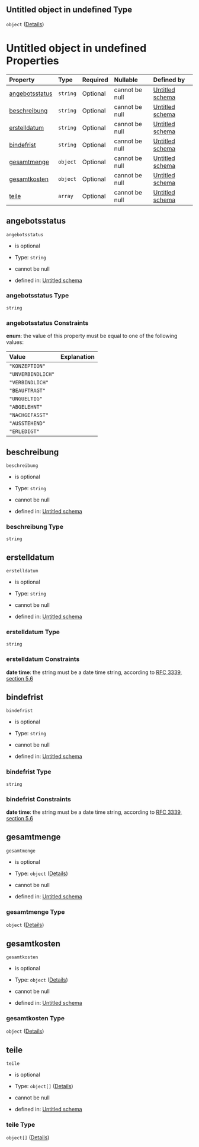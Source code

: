 ## Untitled object in undefined Type

`object` ([Details](angebotsvariante.md))

# Untitled object in undefined Properties

| Property                          | Type     | Required | Nullable       | Defined by                                                                                                                                                                                             |
| :-------------------------------- | :------- | :------- | :------------- | :----------------------------------------------------------------------------------------------------------------------------------------------------------------------------------------------------- |
| [angebotsstatus](#angebotsstatus) | `string` | Optional | cannot be null | [Untitled schema](angebotsstatus.md "https://raw.githubusercontent.com/conuti-gmbh/bo4e-schema/master/schemas/v1/enum/Angebotsstatus.schema.json#/properties/angebotsstatus")                          |
| [beschreibung](#beschreibung)     | `string` | Optional | cannot be null | [Untitled schema](angebotsvariante-properties-beschreibung.md "https://raw.githubusercontent.com/conuti-gmbh/bo4e-schema/master/schemas/v1/com/Angebotsvariante.schema.json#/properties/beschreibung") |
| [erstelldatum](#erstelldatum)     | `string` | Optional | cannot be null | [Untitled schema](angebotsvariante-properties-erstelldatum.md "https://raw.githubusercontent.com/conuti-gmbh/bo4e-schema/master/schemas/v1/com/Angebotsvariante.schema.json#/properties/erstelldatum") |
| [bindefrist](#bindefrist)         | `string` | Optional | cannot be null | [Untitled schema](angebotsvariante-properties-bindefrist.md "https://raw.githubusercontent.com/conuti-gmbh/bo4e-schema/master/schemas/v1/com/Angebotsvariante.schema.json#/properties/bindefrist")     |
| [gesamtmenge](#gesamtmenge)       | `object` | Optional | cannot be null | [Untitled schema](menge.md "https://raw.githubusercontent.com/conuti-gmbh/bo4e-schema/master/schemas/v1/com/Menge.schema.json#/properties/gesamtmenge")                                                |
| [gesamtkosten](#gesamtkosten)     | `object` | Optional | cannot be null | [Untitled schema](betrag.md "https://raw.githubusercontent.com/conuti-gmbh/bo4e-schema/master/schemas/v1/com/Betrag.schema.json#/properties/gesamtkosten")                                             |
| [teile](#teile)                   | `array`  | Optional | cannot be null | [Untitled schema](angebotsvariante-properties-teile.md "https://raw.githubusercontent.com/conuti-gmbh/bo4e-schema/master/schemas/v1/com/Angebotsvariante.schema.json#/properties/teile")               |

## angebotsstatus



`angebotsstatus`

*   is optional

*   Type: `string`

*   cannot be null

*   defined in: [Untitled schema](angebotsstatus.md "https://raw.githubusercontent.com/conuti-gmbh/bo4e-schema/master/schemas/v1/enum/Angebotsstatus.schema.json#/properties/angebotsstatus")

### angebotsstatus Type

`string`

### angebotsstatus Constraints

**enum**: the value of this property must be equal to one of the following values:

| Value             | Explanation |
| :---------------- | :---------- |
| `"KONZEPTION"`    |             |
| `"UNVERBINDLICH"` |             |
| `"VERBINDLICH"`   |             |
| `"BEAUFTRAGT"`    |             |
| `"UNGUELTIG"`     |             |
| `"ABGELEHNT"`     |             |
| `"NACHGEFASST"`   |             |
| `"AUSSTEHEND"`    |             |
| `"ERLEDIGT"`      |             |

## beschreibung



`beschreibung`

*   is optional

*   Type: `string`

*   cannot be null

*   defined in: [Untitled schema](angebotsvariante-properties-beschreibung.md "https://raw.githubusercontent.com/conuti-gmbh/bo4e-schema/master/schemas/v1/com/Angebotsvariante.schema.json#/properties/beschreibung")

### beschreibung Type

`string`

## erstelldatum



`erstelldatum`

*   is optional

*   Type: `string`

*   cannot be null

*   defined in: [Untitled schema](angebotsvariante-properties-erstelldatum.md "https://raw.githubusercontent.com/conuti-gmbh/bo4e-schema/master/schemas/v1/com/Angebotsvariante.schema.json#/properties/erstelldatum")

### erstelldatum Type

`string`

### erstelldatum Constraints

**date time**: the string must be a date time string, according to [RFC 3339, section 5.6](https://tools.ietf.org/html/rfc3339 "check the specification")

## bindefrist



`bindefrist`

*   is optional

*   Type: `string`

*   cannot be null

*   defined in: [Untitled schema](angebotsvariante-properties-bindefrist.md "https://raw.githubusercontent.com/conuti-gmbh/bo4e-schema/master/schemas/v1/com/Angebotsvariante.schema.json#/properties/bindefrist")

### bindefrist Type

`string`

### bindefrist Constraints

**date time**: the string must be a date time string, according to [RFC 3339, section 5.6](https://tools.ietf.org/html/rfc3339 "check the specification")

## gesamtmenge



`gesamtmenge`

*   is optional

*   Type: `object` ([Details](menge.md))

*   cannot be null

*   defined in: [Untitled schema](menge.md "https://raw.githubusercontent.com/conuti-gmbh/bo4e-schema/master/schemas/v1/com/Menge.schema.json#/properties/gesamtmenge")

### gesamtmenge Type

`object` ([Details](menge.md))

## gesamtkosten



`gesamtkosten`

*   is optional

*   Type: `object` ([Details](betrag.md))

*   cannot be null

*   defined in: [Untitled schema](betrag.md "https://raw.githubusercontent.com/conuti-gmbh/bo4e-schema/master/schemas/v1/com/Betrag.schema.json#/properties/gesamtkosten")

### gesamtkosten Type

`object` ([Details](betrag.md))

## teile



`teile`

*   is optional

*   Type: `object[]` ([Details](angebotsteil.md))

*   cannot be null

*   defined in: [Untitled schema](angebotsvariante-properties-teile.md "https://raw.githubusercontent.com/conuti-gmbh/bo4e-schema/master/schemas/v1/com/Angebotsvariante.schema.json#/properties/teile")

### teile Type

`object[]` ([Details](angebotsteil.md))
